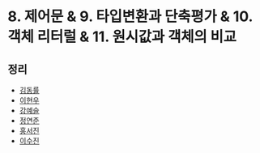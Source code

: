 # 8. 제어문 & 9. 타입변환과 단축평가 & 10. 객체 리터럴 & 11. 원시값과 객체의 비교

## 정리
- [김동률]()
- [이현우]()
- [강예슬]()
- [정연준]()
- [홍서진]()
- [이수진]()
